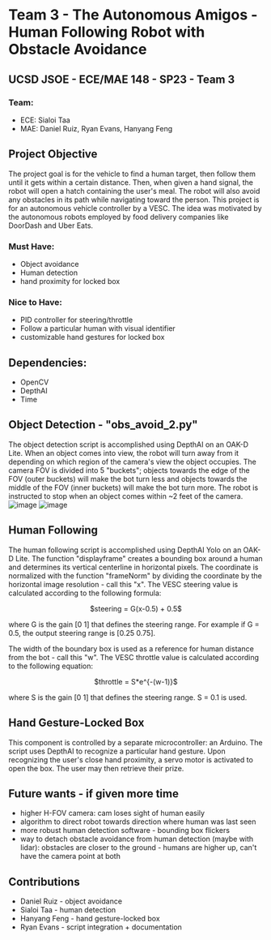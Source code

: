 # Team 3 - The Autonomous Amigos - Human Following Robot with Obstacle Avoidance
## UCSD JSOE - ECE/MAE 148 - SP23 - Team 3
### Team:
* ECE: Sialoi Taa
* MAE: Daniel Ruiz, Ryan Evans, Hanyang Feng

## Project Objective
The project goal is for the vehicle to find a human target, then follow them until it gets within a certain distance. Then, when given a hand signal, the robot will open a hatch containing the user's meal. The robot will also avoid any obstacles in its path while navigating toward the person. This project is for an autonomous vehicle controller by a VESC. The idea was motivated by the autonomous robots employed by food delivery companies like DoorDash and Uber Eats. 
### Must Have:
* Object avoidance
* Human detection
* hand proximity for locked box
### Nice to Have:
* PID controller for steering/throttle
* Follow a particular human with visual identifier
* customizable hand gestures for locked box

## Dependencies:
* OpenCV
* DepthAI
* Time

## Object Detection - "obs_avoid_2.py"
The object detection script is accomplished using DepthAI on an OAK-D Lite. When an object comes into view, the robot will turn away from it depending on which region of the camera's view the object occupies. The camera FOV is divided into 5 "buckets"; objects towards the edge of the FOV (outer buckets) will make the bot turn less and objects towards the middle of the FOV (inner buckets) will make the bot turn more. The robot is instructed to stop when an object comes within ~2 feet of the camera.
![image](https://github.com/UCSD-ECEMAE-148/spring-2023-final-project-team-3/assets/15269806/c3ba8de2-26f1-4d0f-b4ba-43dd5ad15453)
![image](https://github.com/UCSD-ECEMAE-148/spring-2023-final-project-team-3/assets/15269806/d9dfae61-3daf-45ee-a1cd-27d2f34121ce)


## Human Following
The human following script is accomplished using DepthAI Yolo on an OAK-D Lite. The function "displayframe" creates a bounding box around a human and determines its vertical centerline in horizontal pixels. The coordinate is normalized with the function "frameNorm" by dividing the coordinate by the horizontal image resolution - call this "x". The VESC steering value is calculated according to the following formula:
<p align="center">
$steering = G(x-0.5) + 0.5$
</p>

where G is the gain [0 1] that defines the steering range. For example if G = 0.5, the output steering range is [0.25 0.75]. 

The width of the boundary box is used as a reference for human distance from the bot - call this "w". The VESC throttle value is calculated according to the following equation:
<p align="center">
$throttle = S*e^{-(w-1)}$
</p>

where S is the gain [0 1] that defines the steering range. S = 0.1 is used.

## Hand Gesture-Locked Box
This component is controlled by a separate microcontroller: an Arduino. The script uses DepthAI to recognize a particular hand gesture. Upon recognizing the user's close hand proximity, a servo motor is activated to open the box. The user may then retrieve their prize.

## Future wants - if given more time
* higher H-FOV camera: cam loses sight of human easily
* algorithm to direct robot towards direction where human was last seen
* more robust human detection software - bounding box flickers
* way to detach obstacle avoidance from human detection (maybe with lidar): obstacles are closer to the ground - humans are higher up, can't have the camera point at both

## Contributions
* Daniel Ruiz - object avoidance
* Sialoi Taa - human detection
* Hanyang Feng - hand gesture-locked box
* Ryan Evans - script integration + documentation
